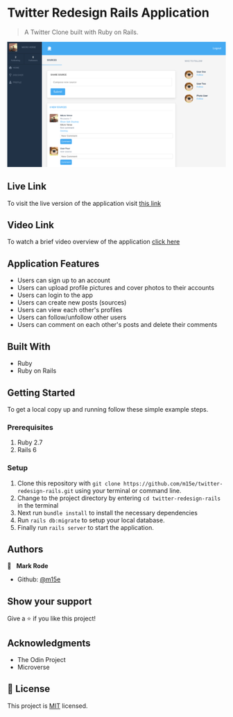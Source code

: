 # Twitter Redesign Rails Application

> A Twitter Clone built with Ruby on Rails.

![screenshot](public/screenshot.png) 

## Live Link

To visit the live version of the application visit [this link](https://github.com/m15e) 

## Video Link

To watch a brief video overview of the application 
[click here](https://youtu.be/dEJ0hiJlIDs) 

## Application Features

- Users can sign up to an account
- Users can upload profile pictures and cover photos to their accounts
- Users can login to the app
- Users can create new posts (sources)
- Users can view each other's profiles
- Users can follow/unfollow other users
- Users can comment on each other's posts and delete their comments

## Built With

-   Ruby
-   Ruby on Rails

## Getting Started

To get a local copy up and running follow these simple example steps.

### Prerequisites

1.  Ruby 2.7
2.  Rails 6

### Setup

1.  Clone this repository with
    `git clone https://github.com/m15e/twitter-redesign-rails.git` using your terminal or command line.
2.  Change to the project directory by entering `cd twitter-redesign-rails` in the terminal
3.  Next run `bundle install` to install the necessary dependencies
4.  Run `rails db:migrate` to setup your local database.
5.  Finally run `rails server` to start the application.

## Authors

👤 &nbsp;&nbsp;**Mark Rode**

-   Github: [@m15e](https://github.com/m15e)

## Show your support

Give a ⭐️ if you like this project!

## Acknowledgments

-   The Odin Project
-   Microverse

## 📝 License

This project is [MIT](lic.url) licensed.

